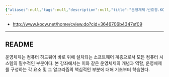 ```yaml
---
{"aliases":null,"tags":null,"description":null,"title":"운영체제.반효경.KOCW","created":"2024-05-14T18:46:36","updated":"2024-05-14T18:46:53","dg-publish":true,"permalink":"/docs/운영체제.반효경.KOCW/","dgPassFrontmatter":true}
---
```


- <http://www.kocw.net/home/cview.do?cid=3646706b4347ef09>
---

## README

운영체제는 컴퓨터 하드웨어 바로 위에 설치되는 소프트웨어 계층으로서 모든 컴퓨터 시스템의 필수적인 부분이다. 본 강좌에서는 이와 같은 운영체제의 개념과 역할, 운영체제를 구성하는 각 요소 및 그 알고리즘의 핵심적인 부분에 대해 기초부터 학습한다.
